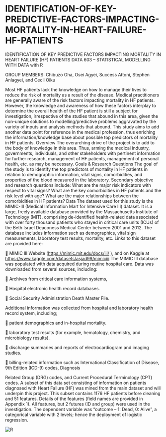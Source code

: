 # IDENTIFICATION-OF-KEY-PREDICTIVE-FACTORS-IMPACTING-MORTALITY-IN-HEART-FAILURE-HF-PATIENTS

IDENTIFICATION OF KEY PREDICTIVE FACTORS IMPACTING MORTALITY IN HEART FAILURE (HF) PATIENTS DATA 603 – STATISTICAL MODELLING WITH DATA with R

GROUP MEMBERS: Chibuzo Oha, Osei Agyei, Success Attoni, Stephen Anlagyei, and Cecil Oiku 

Most HF patients lack the knowledge on how to manage their lives to reduce the risk of mortality as a result of the disease. Medical practitioners are generally aware of the risk factors impacting mortality in HF patients. However, the knowledge and awareness of how these factors interplay to determine the overall health of the HF patient is still a subject for investigation, irrespective of the studies that abound in this area, given the non-unique solutions to modelling/predictive problems aggravated by the variety of inputs and analysis methods that abound. This study aims to add another data point for reference in the medical profession, thus enriching the information/knowledge base about possible top predictors of mortality in HF patients.
Overview
The overarching drive of the project is to add to the body of knowledge in this area. Thus, arming the medical industry, governments, individuals, and other stakeholders with pertinent information for further research, management of HF patients, management of personal health, etc. as may be necessary.
Goals & Research Questions
The goal of the study is to identify the top predictors of mortality in HF patients in relation to demographic information, vital signs, comorbidities, and properties of the blood measured in the laboratory.
Secondary objective and research questions include:
 What are the major risk indicators with respect to vital signs?
What are the key comorbidities in HF patients and the risk level with age?
What are the major relationships between the comorbidities in HF patients?
Data
The dataset used for this study is the MIMIC-III (Medical Information Mart for Intensive Care III) dataset. It is a large,
freely available database provided by the Massachusetts Institute of Technology (MIT), comprising de-identified health-related data associated with over forty thousand patients who stayed in critical care units (ICUs) of the Beth Israel Deaconess Medical Center between 2001 and 2012. The database includes information such as demographics, vital sign measurements, laboratory test results, mortality, etc. Links to this dataset are provided here:

 MIMIC III Website (https://mimic.mit.edu/docs/iii/ ), and on Kaggle at https://www.kaggle.com/datasets/asjad99/mimiciii
The MIMIC III database was populated with data acquired during routine hospital care. Data was downloaded from several sources, including:

 Archives from critical care information systems,

 Hospital electronic health record databases.

 Social Security Administration Death Master File.

Additional information was collected from hospital and laboratory health record system, including;

 patient demographics and in-hospital mortality.

 laboratory test results (for example, hematology, chemistry, and microbiology results).

 discharge summaries and reports of electrocardiogram and imaging studies.

 billing-related information such as International Classification of Disease, 9th Edition (ICD-9) codes, Diagnosis

Related Group (DRG) codes, and Current Procedural Terminology (CPT) codes.
A subset of this data set consisting of information on patients diagnosed with Heart Failure (HF) was mined from the main dataset and will underpin this project. This subset contains 1176 HF patients before cleaning and 51 features. Details of the features (field names are provided in Appendix 1). All features, but 2 futures (ID and group) were used in the investigation. The dependent variable was “outcome – 1: Dead, 0: Alive”, a categorical variable with 2 levels; hence the deployment of logistic regression.

![R](https://img.shields.io/badge/-R-3776AB?logo=R&logoColor=white&style=flat-square)
